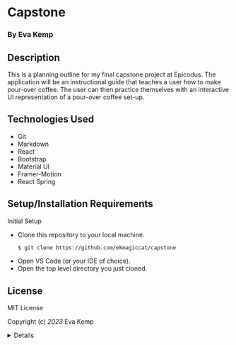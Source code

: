 # Capstone

### By Eva Kemp

## Description

This is a planning outline for my final capstone project at Epicodus.
The application will be an instructional guide that teaches a user how to make pour-over coffee. The user can then practice themselves with an interactive UI representation of a pour-over coffee set-up.

## Technologies Used

- Git
- Markdown
- React
- Bootstrap
- Material UI
- Framer-Motion
- React Spring

## **Setup/Installation Requirements**

Initial Setup

- Clone this repository to your local machine.
  ```bash
  $ git clone https://github.com/ekmagiccat/capstone
  ```
- Open VS Code (or your IDE of choice).
- Open the top level directory you just cloned.

## License

MIT License

Copyright (c) _2023_ Eva Kemp

<details>
Permission is hereby granted, free of charge, to any person obtaining a copy
of this software and associated documentation files (the "Software"), to deal
in the Software without restriction, including without limitation the rights
to use, copy, modify, merge, publish, distribute, sublicense, and/or sell
copies of the Software, and to permit persons to whom the Software is
furnished to do so, subject to the following conditions:

The above copyright notice and this permission notice shall be included in all
copies or substantial portions of the Software.

THE SOFTWARE IS PROVIDED "AS IS", WITHOUT WARRANTY OF ANY KIND, EXPRESS OR
IMPLIED, INCLUDING BUT NOT LIMITED TO THE WARRANTIES OF MERCHANTABILITY,
FITNESS FOR A PARTICULAR PURPOSE AND NONINFRINGEMENT. IN NO EVENT SHALL THE
AUTHORS OR COPYRIGHT HOLDERS BE LIABLE FOR ANY CLAIM, DAMAGES OR OTHER
LIABILITY, WHETHER IN AN ACTION OF CONTRACT, TORT OR OTHERWISE, ARISING FROM,
OUT OF OR IN CONNECTION WITH THE SOFTWARE OR THE USE OR OTHER DEALINGS IN THE
SOFTWARE.

</details>
